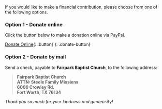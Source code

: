 If you would like to make a financial contribution, please choose from one of the following options.

### Option 1 - Donate online

Click the button below to make a donation online via PayPal.

[Donate Online](https://www.paypal.me/joshukraine){: .button}
{: .donate-button}

### Option 2 - Donate by mail

Send a check, payable to **Fairpark Baptist Church**, to the following address:

> **Fairpark Baptist Church<br>
> ATTN: Steele Family Missions<br>
> 6000 Crowley Rd.<br>
> Fort Worth, TX 76134**

*Thank you so much for your kindness and generosity!*
